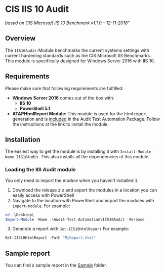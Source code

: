 # CIS IIS 10 Audit

_based on CIS Microsoft IIS 10 Benchmark v1.1.0 - 12-11-2018"_

## Overview

The `IIS10Audit`-Module benchmarks the current systems settings with current hardening standards such as the CIS Microsoft IIS Benchmarks. This module is specifically designed for Windows Server 2016 with IIS 10.

## Requirements

Please make sure that following requirements are fulfilled:

* **Windows Server 2016** comes out of the box with:
    * **IIS 10**
    * **PowerShell 5.1**
* **ATAPHtmlReport Module:** This module is used for the html report generation and is [included](../ATAPHtmlReport) in the Audit Test Automation Package. Follow the instructions at the link to install the module.


## Installation

The easiest way to get the module is by installing it with `Install-Module -Name IIS10Audit`. This also installs all the dependencies of this module.

### Loading the IIS Audit module

You only need to import the module when you haven't installed it.

1. Download the release zip and export the modules in a location you can easily access with PowerShell
2. Navigate to the location with PowerShell and import the modules with `Import-Module`. For example:
```Powershell
cd .\Desktop\
Import-Module -Name .\Audit-Test-Automation\IIS10Audit -Verbose
```
3. Generate a report with `Get-IIS10HtmlReport` For example:
```PowerShell
Get-IIS10HtmlReport -Path "MyReport.html"
```

## Sample report

You can find a sample report in the [Sample](Sample) folder.